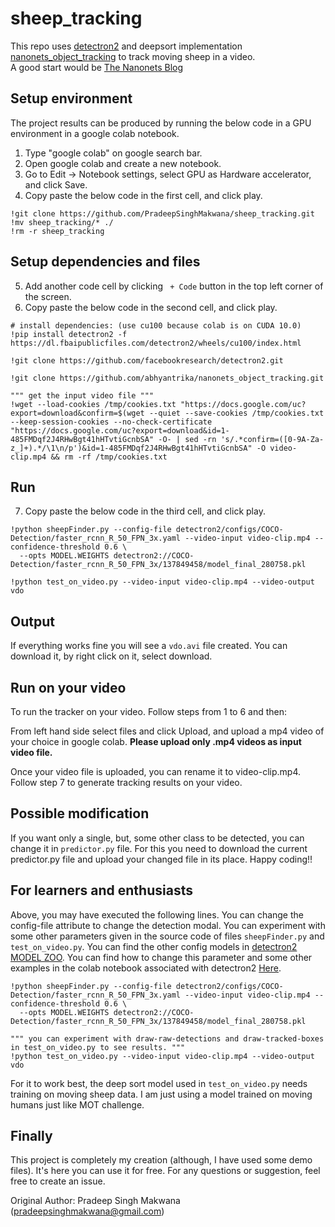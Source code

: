 # sheep_tracking
This repo uses [detectron2](https://github.com/facebookresearch/detectron2) and deepsort implementation [nanonets_object_tracking](https://github.com/abhyantrika/nanonets_object_tracking) to track moving sheep in a video.  
A good start would be [The Nanonets Blog](https://nanonets.com/blog/object-tracking-deepsort/)

## Setup environment
The project results can be produced by running the below code in a GPU environment in a google colab notebook.

1. Type "google colab" on google search bar.
2. Open google colab and create a new notebook.  
3. Go to Edit -> Notebook settings, select GPU as Hardware accelerator, and click Save.  
4. Copy paste the below code in the first cell, and click play.
  
```
!git clone https://github.com/PradeepSinghMakwana/sheep_tracking.git
!mv sheep_tracking/* ./
!rm -r sheep_tracking
```
  
## Setup dependencies and files
  
5. Add another code cell by clicking ` + Code` button in the top left corner of the screen. 
6. Copy paste the below code in the second cell, and click play.
```
# install dependencies: (use cu100 because colab is on CUDA 10.0)
!pip install detectron2 -f https://dl.fbaipublicfiles.com/detectron2/wheels/cu100/index.html

!git clone https://github.com/facebookresearch/detectron2.git

!git clone https://github.com/abhyantrika/nanonets_object_tracking.git

""" get the input video file """
!wget --load-cookies /tmp/cookies.txt "https://docs.google.com/uc?export=download&confirm=$(wget --quiet --save-cookies /tmp/cookies.txt --keep-session-cookies --no-check-certificate "https://docs.google.com/uc?export=download&id=1-485FMDqf2J4RHwBgt41hHTvtiGcnbSA" -O- | sed -rn 's/.*confirm=([0-9A-Za-z_]+).*/\1\n/p')&id=1-485FMDqf2J4RHwBgt41hHTvtiGcnbSA" -O video-clip.mp4 && rm -rf /tmp/cookies.txt
```

## Run
  
7. Copy paste the below code in the third cell, and click play.
  
```
!python sheepFinder.py --config-file detectron2/configs/COCO-Detection/faster_rcnn_R_50_FPN_3x.yaml --video-input video-clip.mp4 --confidence-threshold 0.6 \
  --opts MODEL.WEIGHTS detectron2://COCO-Detection/faster_rcnn_R_50_FPN_3x/137849458/model_final_280758.pkl

!python test_on_video.py --video-input video-clip.mp4 --video-output vdo
```
  
  
## Output
  
If everything works fine you will see a `vdo.avi` file created. You can download it, by right click on it, select download.
  
  
## Run on your video
  
To run the tracker on your video. Follow steps from 1 to 6 and then:  
  
From left hand side select files and click Upload, and upload a mp4 video of your choice in google colab. **Please upload only .mp4 videos as input video file.**  
  
Once your video file is uploaded, you can rename it to video-clip.mp4. Follow step 7 to generate tracking results on your video.  
  
  
## Possible modification
  
If you want only a single, but, some other class to be detected, you can change it in `predictor.py` file. For this you need to download the current predictor.py file and upload your changed file in its place. Happy coding!!
  
  
## For learners and enthusiasts
  
Above, you may have executed the following lines. You can change the config-file attribute to change the detection modal. You can experiment with some other parameters given in the source code of files `sheepFinder.py` and `test_on_video.py`.  You can find the other config models in [detectron2 MODEL ZOO](https://github.com/facebookresearch/detectron2/blob/master/MODEL_ZOO.md). You can find how to change this parameter and some other examples in the colab notebook associated with detectron2 [Here](https://github.com/facebookresearch/detectron2).
  
```
!python sheepFinder.py --config-file detectron2/configs/COCO-Detection/faster_rcnn_R_50_FPN_3x.yaml --video-input video-clip.mp4 --confidence-threshold 0.6 \
  --opts MODEL.WEIGHTS detectron2://COCO-Detection/faster_rcnn_R_50_FPN_3x/137849458/model_final_280758.pkl

""" you can experiment with draw-raw-detections and draw-tracked-boxes in test_on_video.py to see results. """
!python test_on_video.py --video-input video-clip.mp4 --video-output vdo
```  
  
For it to work best, the deep sort model used in `test_on_video.py` needs training on moving sheep data. I am just using a model trained on moving humans just like MOT challenge.
  
## Finally  
  
This project is completely my creation (although, I have used some demo files). It's here you can use it for free. For any questions or suggestion, feel free to create an issue.
  
Original Author: Pradeep Singh Makwana (pradeepsinghmakwana@gmail.com)
